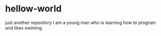 # hellow-world
just another repository
I am a young man who is learning how to program and likes swiming.
